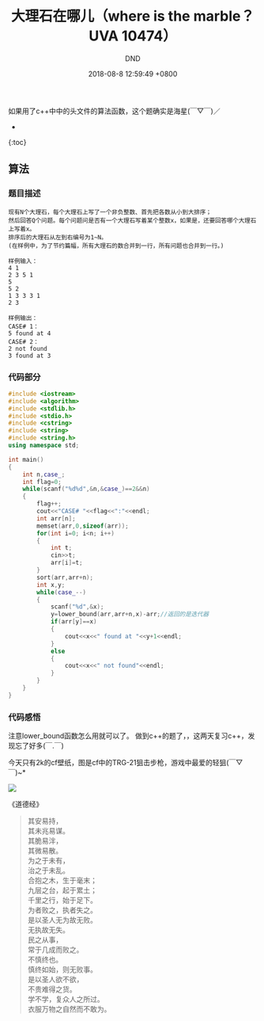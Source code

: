 ﻿---
layout: post
title:  "大理石在哪儿（where is the marble？ UVA 10474）"
date:   2018-08-8 12:59:49 +0800
categories: C-program-language
tags: C-program-language
img: http://or4d8nhvk.bkt.clouddn.com/18-8-11/37483813.jpg
author: DND
---

如果用了c++中<algorithm>中的头文件的算法函数，这个题确实是海星(￣▽￣)／

* 
{:toc}

## 算法

### 题目描述
```
现有N个大理石，每个大理石上写了一个非负整数、首先把各数从小到大排序；
然后回答Q个问题。每个问题问是否有一个大理石写着某个整数x，如果是，还要回答哪个大理石上写着x。
排序后的大理石从左到右编号为1~N。
(在样例中，为了节约篇幅，所有大理石的数合并到一行，所有问题也合并到一行。)

样例输入：
4 1
2 3 5 1
5
5 2
1 3 3 3 1
2 3

样例输出：
CASE# 1：
5 found at 4
CASE# 2：
2 not found
3 found at 3 

```

### 代码部分

```c++
#include <iostream>
#include <algorithm>
#include <stdlib.h>
#include <stdio.h>
#include <cstring>
#include <string>
#include <string.h>
using namespace std;

int main()
{
    int n,case_;
    int flag=0;
    while(scanf("%d%d",&n,&case_)==2&&n)
    {
        flag++;
        cout<<"CASE# "<<flag<<":"<<endl;
        int arr[n];
        memset(arr,0,sizeof(arr));
        for(int i=0; i<n; i++)
        {
            int t;
            cin>>t;
            arr[i]=t;
        }
        sort(arr,arr+n);
        int x,y;
        while(case_--)
        {
            scanf("%d",&x);
            y=lower_bound(arr,arr+n,x)-arr;//返回的是迭代器
            if(arr[y]==x)
            {
                cout<<x<<" found at "<<y+1<<endl;
            }
            else
            {
                cout<<x<<" not found"<<endl;
            }
        }
    }
}


```


### 代码感悟
注意lower_bound函数怎么用就可以了。
做到c++的题了，，这两天复习c++，发现忘了好多(￣.￣)

今天只有2k的cf壁纸，图是cf中的TRG-21狙击步枪，游戏中最爱的轻狙(￣▽￣)~*

![](http://or4d8nhvk.bkt.clouddn.com/18-8-11/3229517.jpg)

《道德经》

> 其安易持，  
其未兆易谋。  
其脆易泮，  
其微易散。  
为之于未有，  
治之于未乱。  
合抱之木，生于毫末；  
九层之台，起于累土；  
千里之行，始于足下。  
为者败之，执者失之。  
是以圣人无为故无败。  
无执故无失。  
民之从事，  
常于几成而败之。  
不慎终也。  
慎终如始，则无败事。  
是以圣人欲不欲，  
不贵难得之货。  
学不学，复众人之所过。  
衣服万物之自然而不敢为。  

